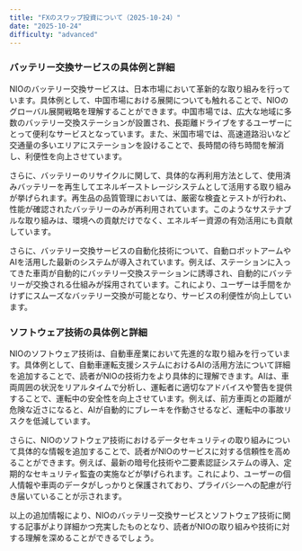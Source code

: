 ```yaml
---
title: "FXのスワップ投資について（2025-10-24）"
date: "2025-10-24"
difficulty: "advanced"
---
```


### バッテリー交換サービスの具体例と詳細

NIOのバッテリー交換サービスは、日本市場において革新的な取り組みを行っています。具体例として、中国市場における展開についても触れることで、NIOのグローバル展開戦略を理解することができます。中国市場では、広大な地域に多数のバッテリー交換ステーションが設置され、長距離ドライブをするユーザーにとって便利なサービスとなっています。また、米国市場では、高速道路沿いなど交通量の多いエリアにステーションを設けることで、長時間の待ち時間を解消し、利便性を向上させています。

さらに、バッテリーのリサイクルに関して、具体的な再利用方法として、使用済みバッテリーを再生してエネルギーストレージシステムとして活用する取り組みが挙げられます。再生品の品質管理においては、厳密な検査とテストが行われ、性能が確認されたバッテリーのみが再利用されています。このようなサステナブルな取り組みは、環境への貢献だけでなく、エネルギー資源の有効活用にも貢献しています。

さらに、バッテリー交換サービスの自動化技術について、自動ロボットアームやAIを活用した最新のシステムが導入されています。例えば、ステーションに入ってきた車両が自動的にバッテリー交換ステーションに誘導され、自動的にバッテリーが交換される仕組みが採用されています。これにより、ユーザーは手間をかけずにスムーズなバッテリー交換が可能となり、サービスの利便性が向上しています。

### ソフトウェア技術の具体例と詳細

NIOのソフトウェア技術は、自動車産業において先進的な取り組みを行っています。具体例として、自動車運転支援システムにおけるAIの活用方法について詳細を追加することで、読者がNIOの技術力をより具体的に理解できます。AIは、車両周囲の状況をリアルタイムで分析し、運転者に適切なアドバイスや警告を提供することで、運転中の安全性を向上させています。例えば、前方車両との距離が危険な近さになると、AIが自動的にブレーキを作動させるなど、運転中の事故リスクを低減しています。

さらに、NIOのソフトウェア技術におけるデータセキュリティの取り組みについて具体的な情報を追加することで、読者がNIOのサービスに対する信頼性を高めることができます。例えば、最新の暗号化技術や二要素認証システムの導入、定期的なセキュリティ監査の実施などが挙げられます。これにより、ユーザーの個人情報や車両のデータがしっかりと保護されており、プライバシーへの配慮が行き届いていることが示されます。

以上の追加情報により、NIOのバッテリー交換サービスとソフトウェア技術に関する記事がより詳細かつ充実したものとなり、読者がNIOの取り組みや技術に対する理解を深めることができるでしょう。
